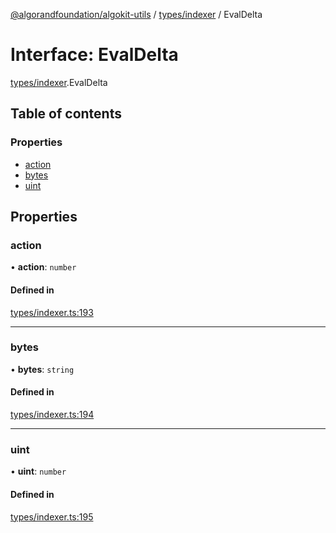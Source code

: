 [@algorandfoundation/algokit-utils](../README.md) / [types/indexer](../modules/types_indexer.md) / EvalDelta

# Interface: EvalDelta

[types/indexer](../modules/types_indexer.md).EvalDelta

## Table of contents

### Properties

- [action](types_indexer.EvalDelta.md#action)
- [bytes](types_indexer.EvalDelta.md#bytes)
- [uint](types_indexer.EvalDelta.md#uint)

## Properties

### action

• **action**: `number`

#### Defined in

[types/indexer.ts:193](https://github.com/algorandfoundation/algokit-utils-ts/blob/600c806/src/types/indexer.ts#L193)

___

### bytes

• **bytes**: `string`

#### Defined in

[types/indexer.ts:194](https://github.com/algorandfoundation/algokit-utils-ts/blob/600c806/src/types/indexer.ts#L194)

___

### uint

• **uint**: `number`

#### Defined in

[types/indexer.ts:195](https://github.com/algorandfoundation/algokit-utils-ts/blob/600c806/src/types/indexer.ts#L195)
